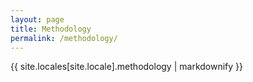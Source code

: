 ```yaml
---
layout: page
title: Methodology
permalink: /methodology/
---
```


{{ site.locales[site.locale].methodology | markdownify }}

